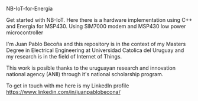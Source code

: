 NB-IoT-for-Energia

Get started with NB-IoT. Here there is a hardware implementation using C++ and Energia for MSP430. 
Using SIM7000 modem and MSP430 low power microcontroller


I'm Juan Pablo Becoña and this repository is in the context of my Masters Degree in Electrical Engineering at Universidad Catolica del Uruguay and my research is in the field of Internet of Things.

This work is posible thanks to the uruguayan research and innovation national agency (ANII) through it's national scholarship program.

To get in touch with me here is my LinkedIn profile https://www.linkedin.com/in/juanpablobecona/
